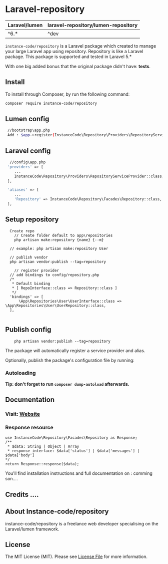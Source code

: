 # Laravel-repository

| **Laravel/lumen**  |  **laravel-repository/lumen-repository** |
|---|---|
| ^6.*  | ^dev  |

`instance-code/repository` is a Laravel package which created to manage your large  Laravel app using repository. Repository is like a Laravel package. This package is supported and tested in Laravel 5.*

With one big added bonus that the original package didn't have: **tests**.


## Install

To install through Composer, by run the following command:

``` bash
composer require instance-code/repository
```

## Lumen config
``` bash
 //bootstrap\app.php
 Add : $app->register(InstanceCode\Repository\Providers\RepositoryServiceProvider::class);
```

## Laravel config
``` bash
  //config\app.php
 'providers' => [
	...
	InstanceCode\Repository\Providers\RepositoryServiceProvider::class,
 ],

 'aliases' => [
	...
	'Repository' => InstanceCode\Repository\Facades\Repository::class,
 ],
```

## Setup repository
``` 
  Create repo 
	// Create folder default to app\repositories
	php artisan make:repository {name} {--m}
    
  // example: php artisan make:repository User
    
  // publish vendor
  php artisan vendor:publish --tag=repository

	// register provider
  // add bindings to config/repository.php
  /*
   * Default binding
   * [ RepoInterface::class => Repository::class ]
   */
  'bindings' => [
      \App\Repositories\User\UserInterface::class => \App\Repositories\User\UserRepository::class,
  ],


```

## Publish config
``` 
	php artisan vendor:publish --tag=repository
```

The package will automatically register a service provider and alias.

Optionally, publish the package's configuration file by running:

### Autoloading



**Tip: don't forget to run `composer dump-autoload` afterwards.**

## Documentation
### Visit: [Website](https://instance.asia)
### Response resource
```
use InstanceCode\Repository\Facades\Repository as Response;
/**
 * $data: String | Object | Array
 * response interface: $data['status'] | $data['messages'] | $data['body']
*/
return Response::response($data);

```
You'll find installation instructions and full documentation on : comming son....
 
 
## Credits ....


## About Instance-code/repository

instance-code/repository is a freelance web developer specialising on the Laravel/lumen framework.


## License

The MIT License (MIT). Please see [License File](LICENSE) for more information.
